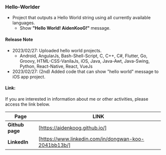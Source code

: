### Hello-Worlder

- Project that outputs a Hello World string using all currently available languages.
  - Show **"Hello World! AidenKooG!"** message.

#### Release Note

- 2023/02/27: Uploaded hello world projects.
  - Android, AngularJs, Bash-Shell-Script, C, C++, C#, Flutter, Go, Groovy, HTML-CSS-VanilaJs, iOS, Java, Java-Awt, Java-Swing, Python, React-Native, React, VueJs
- 2023/02/27: (2nd) Added code that can show "hello world" message to iOS app project.

#### Link:

If you are interested in information about me or other activities, please access the link below.

| **Page**        | **LINK**                                             |
| --------------- | ---------------------------------------------------- |
| **Github page** | [https://aidenkoog.github.io/]                       |
| **LinkedIn**    | [https://www.linkedin.com/in/dongwan-koo-2041bb13b/] |
